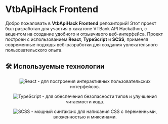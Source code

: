 # VtbApiHack Frontend

Добро пожаловать в **VtbApiHack Frontend** репозиторий! Этот проект был разработан для участия в хакатоне VTBank API Hackathon, с акцентом на создание удобного и отзывчивого веб-интерфейса. Проект построен с использованием **React**, **TypeScript** и **SCSS**, применяя современные подходы веб-разработки для создания увлекательного пользовательского опыта.

## 🛠️ Используемые технологии

<p align="center">
<img src="https://img.shields.io/badge/React-20232A?style=for-the-badge&logo=react&logoColor=61DAFB" alt="React"/> - для построения интерактивных пользовательских интерфейсов.
</p>
<p align="center">
<img src="https://img.shields.io/badge/TypeScript-007ACC?style=for-the-badge&logo=typescript&logoColor=white" alt="TypeScript"/> - для обеспечения безопасности типов и улучшения читаемости кода.
</p>
<p align="center">
<img src="https://img.shields.io/badge/SCSS-hotpink.svg?style=for-the-badge&logo=SASS&logoColor=white" alt="SCSS"/> - мощный синтаксис для написания CSS с переменными, вложенностью и миксинами.
</p>
